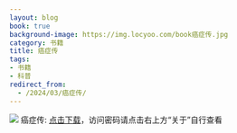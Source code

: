 ```yaml
---
layout: blog
book: true
background-image: https://img.locyoo.com/book癌症传.jpg
category: 书籍
title: 癌症传
tags:
- 书籍
- 科普
redirect_from:
  - /2024/03/癌症传/
---
```

![](https://img.locyoo.com/book癌症传.jpg)
癌症传: <a name = "ref1" href="https://url18.ctfile.com/f/50983618-1449297730-6655ab?p=3619">点击下载</a>，访问密码请点击右上方“关于”自行查看